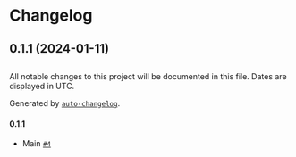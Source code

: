 # Changelog

## 0.1.1 (2024-01-11)

##

All notable changes to this project will be documented in this file. Dates are displayed in UTC.

Generated by [`auto-changelog`](https://github.com/CookPete/auto-changelog).

#### 0.1.1

- Main [`#4`](https://github.com/dimasknitto/example-release-it/pull/4)
